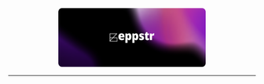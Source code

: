<div align="center">
  <a href="">
    <img
      src="https://github.com/zeppstr/.github/blob/main/logo.png"
      alt="zeppstr Logo"
      width="300px"
      height="120px"
    />
  </a>
</div>
<hr/>
